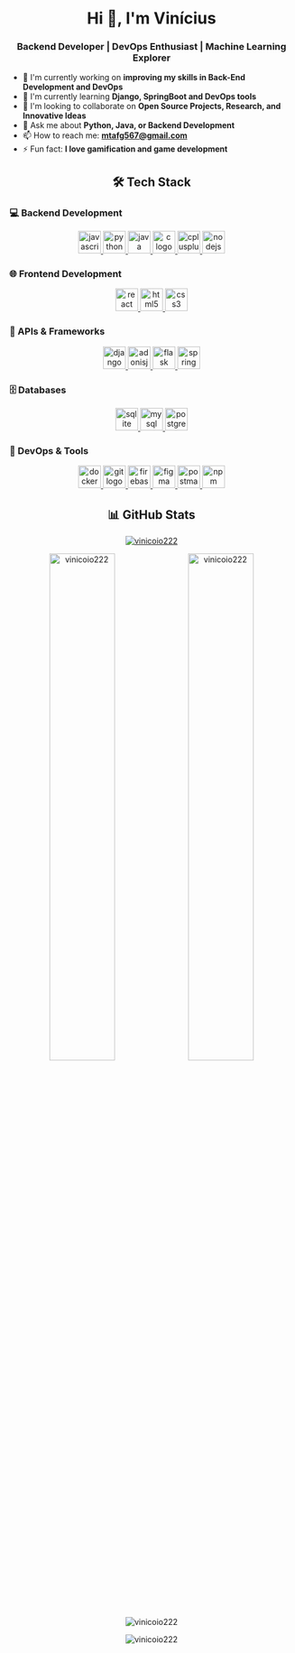 <h1 align="center">Hi 👋, I'm Vinícius</h1>
<h3 align="center">Backend Developer | DevOps Enthusiast | Machine Learning Explorer</h3>

- 🔭 I'm currently working on **improving my skills in Back-End Development and DevOps**
- 🌱 I'm currently learning **Django, SpringBoot and DevOps tools**
- 👯 I'm looking to collaborate on **Open Source Projects, Research, and Innovative Ideas**
- 💬 Ask me about **Python, Java, or Backend Development**
- 📫 How to reach me: **mtafg567@gmail.com**
- ⚡ Fun fact: **I love gamification and game development**

<h2 align="center">🛠️ Tech Stack</h2>

### 💻 Backend Development
<div align="center">
  <a href="https://developer.mozilla.org/en-US/docs/Web/JavaScript" target="_blank" rel="noreferrer">
    <img src="https://cdn.jsdelivr.net/gh/devicons/devicon/icons/javascript/javascript-original.svg" height="40" alt="javascript logo"/>
  </a>
  <a href="https://www.python.org" target="_blank" rel="noreferrer">
    <img src="https://cdn.jsdelivr.net/gh/devicons/devicon/icons/python/python-original.svg" height="40" alt="python logo"/>
  </a>
  <a href="https://www.java.com" target="_blank" rel="noreferrer">
    <img src="https://cdn.jsdelivr.net/gh/devicons/devicon/icons/java/java-plain.svg" height="40" alt="java logo"/>
  </a>
  <a href="https://www.cprogramming.com/" target="_blank" rel="noreferrer">
    <img src="https://skillicons.dev/icons?i=c" height="40" alt="c logo"/>
  </a>
  <a href="https://www.w3schools.com/cpp/" target="_blank" rel="noreferrer">
    <img src="https://skillicons.dev/icons?i=cpp" height="40" alt="cplusplus logo"/>
  </a>
  <a href="https://nodejs.org" target="_blank" rel="noreferrer">
    <img src="https://cdn.jsdelivr.net/gh/devicons/devicon/icons/nodejs/nodejs-original.svg" height="40" alt="nodejs logo"/>
  </a>
</div>

### 🌐 Frontend Development
<div align="center">
  <a href="https://reactjs.org/" target="_blank" rel="noreferrer">
    <img src="https://cdn.jsdelivr.net/gh/devicons/devicon/icons/react/react-original.svg" height="40" alt="react logo"/>
  </a>
  <a href="https://www.w3.org/html/" target="_blank" rel="noreferrer">
    <img src="https://cdn.jsdelivr.net/gh/devicons/devicon/icons/html5/html5-plain.svg" height="40" alt="html5 logo"/>
  </a>
  <a href="https://www.w3.org/Style/CSS/" target="_blank" rel="noreferrer">
    <img src="https://cdn.jsdelivr.net/gh/devicons/devicon/icons/css3/css3-plain.svg" height="40" alt="css3 logo"/>
  </a>
</div>

### 🚀 APIs & Frameworks
<div align="center">
  <a href="https://www.djangoproject.com/" target="_blank" rel="noreferrer">
    <img src="https://skillicons.dev/icons?i=django" height="40" alt="django logo"/>
  </a>
  <a href="https://adonisjs.com/" target="_blank" rel="noreferrer">
    <img src="https://cdn.jsdelivr.net/gh/devicons/devicon/icons/adonisjs/adonisjs-original.svg" height="40" alt="adonisjs logo"/>
  </a>
  <a href="https://flask.palletsprojects.com/" target="_blank" rel="noreferrer">
    <img src="https://skillicons.dev/icons?i=flask" height="40" alt="flask logo"/>
  </a>
  <a href="https://spring.io/" target="_blank" rel="noreferrer">
    <img src="https://cdn.jsdelivr.net/gh/devicons/devicon/icons/spring/spring-original.svg" height="40" alt="spring logo"/>
  </a>
</div>

### 🗄️ Databases
<div align="center">
  <a href="https://www.sqlite.org/" target="_blank" rel="noreferrer">
    <img src="https://cdn.jsdelivr.net/gh/devicons/devicon/icons/sqlite/sqlite-original.svg" height="40" alt="sqlite logo"/>
  </a>
  <a href="https://www.mysql.com/" target="_blank" rel="noreferrer">
    <img src="https://cdn.jsdelivr.net/gh/devicons/devicon/icons/mysql/mysql-original.svg" height="40" alt="mysql logo"/>
  </a>
  <a href="https://www.postgresql.org" target="_blank" rel="noreferrer">
    <img src="https://cdn.simpleicons.org/postgresql/4169E1" height="40" alt="postgresql logo"/>
  </a>
</div>

### 🔧 DevOps & Tools
<div align="center">
  <a href="https://www.docker.com/" target="_blank" rel="noreferrer">
    <img src="https://cdn.simpleicons.org/docker/2496ED" height="40" alt="docker logo"/>
  </a>
  <a href="https://git-scm.com/" target="_blank" rel="noreferrer">
    <img src="https://cdn.simpleicons.org/git/F05032" height="40" alt="git logo"/>
  </a>
  <a href="https://firebase.google.com/" target="_blank" rel="noreferrer">
    <img src="https://cdn.simpleicons.org/firebase/FFCA28" height="40" alt="firebase logo"/>
  </a>
  <a href="https://www.figma.com/" target="_blank" rel="noreferrer">
    <img src="https://cdn.simpleicons.org/figma/F24E1E" height="40" alt="figma logo"/>
  </a>
  <a href="https://postman.com" target="_blank" rel="noreferrer">
    <img src="https://cdn.simpleicons.org/postman/FF6C37" height="40" alt="postman logo"/>
  </a>
  <a href="https://www.npmjs.com/" target="_blank" rel="noreferrer">
    <img src="https://cdn.jsdelivr.net/gh/devicons/devicon/icons/npm/npm-original-wordmark.svg" height="40" alt="npm logo"/>
  </a>
</div>

<h2 align="center">📊 GitHub Stats</h2>

<p align="center">
  <a href="https://github.com/ryo-ma/github-profile-trophy">
    <img src="https://github-profile-trophy.vercel.app/?username=vinicoio222&theme=onedark&row=1&column=7" alt="vinicoio222" />
  </a>
</p>

<p align="center">
  <img src="https://github-readme-stats.vercel.app/api?username=vinicoio222&show_icons=true&theme=dark&locale=en" alt="vinicoio222" width="48%"/>
  <img src="https://github-readme-streak-stats.herokuapp.com/?user=vinicoio222&theme=dark" alt="vinicoio222" width="48%"/>
</p>

<p align="center">
  <img src="https://github-readme-stats.vercel.app/api/top-langs?username=vinicoio222&show_icons=true&theme=dark&locale=en&layout=compact" alt="vinicoio222" />
</p>

<p align="center">
  <img src="https://komarev.com/ghpvc/?username=vinicoio222&label=Profile%20views&color=0e75b6&style=flat" alt="vinicoio222" />
</p>
